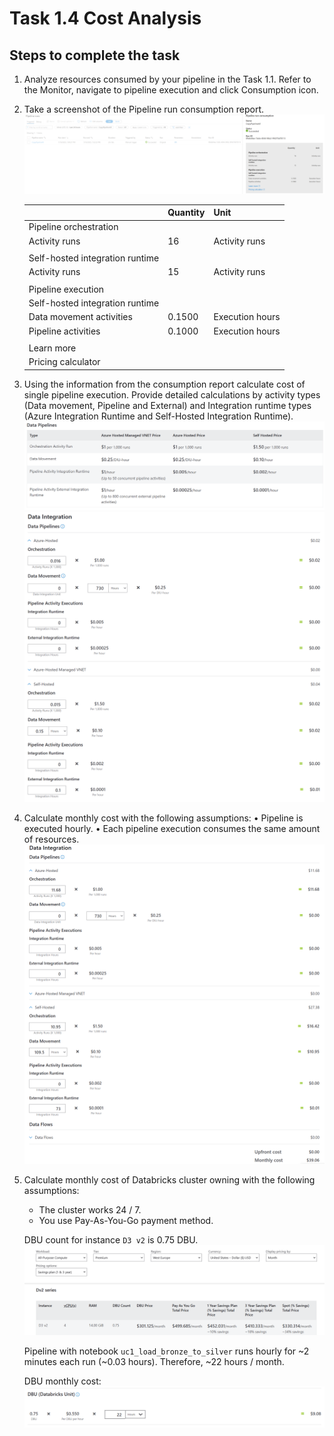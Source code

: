 # Task 1.4 Cost Analysis

## Steps to complete the task

1. Analyze resources consumed by your pipeline in the Task 1.1. Refer to the Monitor, navigate to pipeline
   execution and click Consumption icon.
2. Take a screenshot of the Pipeline run consumption report.
   ![](./screenshots/copy-pipeline-consumption.png)

   <table role="table" class="p-datatable-table ng-star-inserted" id="pr_id_14-table"><!----><thead class="p-datatable-thead"><tr _ngcontent-ng-c1635484556="" class="ng-star-inserted"><th _ngcontent-ng-c1635484556="" tabindex="0" class="textColumn ng-star-inserted" aria-label=""><div _ngcontent-ng-c1635484556="" title=""></div></th><th _ngcontent-ng-c1635484556="" tabindex="0" class="textColumn ng-star-inserted" aria-label="Quantity"><div _ngcontent-ng-c1635484556="" title="Quantity">Quantity</div></th><th _ngcontent-ng-c1635484556="" tabindex="0" class="textColumn ng-star-inserted" aria-label="Unit"><div _ngcontent-ng-c1635484556="" title="Unit">Unit</div></th><!----></tr><!----></thead><!----><tbody class="p-element p-datatable-tbody"><!----><tr _ngcontent-ng-c1635484556="" class="p-element p-selectable-row ng-star-inserted" tabindex="0"><td _ngcontent-ng-c1635484556="" class="ng-star-inserted"><div _ngcontent-ng-c1635484556="" tabindex="0" role="none" class="headerCell ng-star-inserted" aria-label="Pipeline orchestration"><div _ngcontent-ng-c1635484556="">Pipeline orchestration</div><!----></div><!----><!----><!----><!----><!----><!----><!----></td><td _ngcontent-ng-c1635484556="" class="valueCell ng-star-inserted"><!----><!----><!----><!----></td><td _ngcontent-ng-c1635484556="" class="valueCell ng-star-inserted"><!----><!----><!----><!----></td><!----></tr><!----><!----><!----><!----><!----><!----><tr _ngcontent-ng-c1635484556="" class="p-element p-selectable-row ng-star-inserted" tabindex="0"><td _ngcontent-ng-c1635484556="" class="ng-star-inserted"><!----><!----><div _ngcontent-ng-c1635484556="" tabindex="0" role="none" class="keyCell ng-star-inserted" aria-label="Activity runs"> Activity runs </div><!----><!----><!----><!----><!----></td><td _ngcontent-ng-c1635484556="" class="valueCell ng-star-inserted"><div _ngcontent-ng-c1635484556="" tabindex="0" role="none" aria-label="16" class="ng-star-inserted"> 16 </div><!----><!----><!----><!----></td><td _ngcontent-ng-c1635484556="" class="valueCell ng-star-inserted"><div _ngcontent-ng-c1635484556="" tabindex="0" role="none" aria-label="Activity runs" class="ng-star-inserted"> Activity runs </div><!----><!----><!----><!----></td><!----></tr><!----><!----><!----><!----><!----><!----><tr _ngcontent-ng-c1635484556="" class="p-element p-selectable-row ng-star-inserted" tabindex="0"><td _ngcontent-ng-c1635484556="" class="ng-star-inserted"><!----><!----><!----><!----><!----><!----><!----></td><td _ngcontent-ng-c1635484556="" class="valueCell ng-star-inserted"><!----><!----><!----><!----></td><td _ngcontent-ng-c1635484556="" class="valueCell ng-star-inserted"><!----><!----><!----><!----></td><!----></tr><!----><!----><!----><!----><!----><!----><tr _ngcontent-ng-c1635484556="" class="p-element p-selectable-row ng-star-inserted" tabindex="0"><td _ngcontent-ng-c1635484556="" class="ng-star-inserted"><!----><div _ngcontent-ng-c1635484556="" tabindex="0" role="none" class="subHeaderCell ng-star-inserted" aria-label="Self-hosted integration runtime"> Self-hosted integration runtime </div><!----><!----><!----><!----><!----><!----></td><td _ngcontent-ng-c1635484556="" class="valueCell ng-star-inserted"><!----><!----><!----><!----></td><td _ngcontent-ng-c1635484556="" class="valueCell ng-star-inserted"><!----><!----><!----><!----></td><!----></tr><!----><!----><!----><!----><!----><!----><tr _ngcontent-ng-c1635484556="" class="p-element p-selectable-row ng-star-inserted" tabindex="0"><td _ngcontent-ng-c1635484556="" class="ng-star-inserted"><!----><!----><div _ngcontent-ng-c1635484556="" tabindex="0" role="none" class="keyCell ng-star-inserted" aria-label="Activity runs"> Activity runs </div><!----><!----><!----><!----><!----></td><td _ngcontent-ng-c1635484556="" class="valueCell ng-star-inserted"><div _ngcontent-ng-c1635484556="" tabindex="0" role="none" aria-label="15" class="ng-star-inserted"> 15 </div><!----><!----><!----><!----></td><td _ngcontent-ng-c1635484556="" class="valueCell ng-star-inserted"><div _ngcontent-ng-c1635484556="" tabindex="0" role="none" aria-label="Activity runs" class="ng-star-inserted"> Activity runs </div><!----><!----><!----><!----></td><!----></tr><!----><!----><!----><!----><!----><!----><tr _ngcontent-ng-c1635484556="" class="p-element p-selectable-row ng-star-inserted" tabindex="0"><td _ngcontent-ng-c1635484556="" class="ng-star-inserted"><!----><!----><!----><!----><!----><!----><!----></td><td _ngcontent-ng-c1635484556="" class="valueCell ng-star-inserted"><!----><!----><!----><!----></td><td _ngcontent-ng-c1635484556="" class="valueCell ng-star-inserted"><!----><!----><!----><!----></td><!----></tr><!----><!----><!----><!----><!----><!----><tr _ngcontent-ng-c1635484556="" class="p-element p-selectable-row ng-star-inserted" tabindex="0"><td _ngcontent-ng-c1635484556="" class="ng-star-inserted"><div _ngcontent-ng-c1635484556="" tabindex="0" role="none" class="headerCell ng-star-inserted" aria-label="Pipeline execution"><div _ngcontent-ng-c1635484556="">Pipeline execution</div><!----></div><!----><!----><!----><!----><!----><!----><!----></td><td _ngcontent-ng-c1635484556="" class="valueCell ng-star-inserted"><!----><!----><!----><!----></td><td _ngcontent-ng-c1635484556="" class="valueCell ng-star-inserted"><!----><!----><!----><!----></td><!----></tr><!----><!----><!----><!----><!----><!----><tr _ngcontent-ng-c1635484556="" class="p-element p-selectable-row ng-star-inserted" tabindex="0"><td _ngcontent-ng-c1635484556="" class="ng-star-inserted"><!----><div _ngcontent-ng-c1635484556="" tabindex="0" role="none" class="subHeaderCell ng-star-inserted" aria-label="Self-hosted integration runtime"> Self-hosted integration runtime </div><!----><!----><!----><!----><!----><!----></td><td _ngcontent-ng-c1635484556="" class="valueCell ng-star-inserted"><!----><!----><!----><!----></td><td _ngcontent-ng-c1635484556="" class="valueCell ng-star-inserted"><!----><!----><!----><!----></td><!----></tr><!----><!----><!----><!----><!----><!----><tr _ngcontent-ng-c1635484556="" class="p-element p-selectable-row ng-star-inserted" tabindex="0"><td _ngcontent-ng-c1635484556="" class="ng-star-inserted"><!----><!----><div _ngcontent-ng-c1635484556="" tabindex="0" role="none" class="keyCell ng-star-inserted" aria-label="Data movement activities"> Data movement activities </div><!----><!----><!----><!----><!----></td><td _ngcontent-ng-c1635484556="" class="valueCell ng-star-inserted"><div _ngcontent-ng-c1635484556="" tabindex="0" role="none" aria-label="0.1500" class="ng-star-inserted"> 0.1500 </div><!----><!----><!----><!----></td><td _ngcontent-ng-c1635484556="" class="valueCell ng-star-inserted"><div _ngcontent-ng-c1635484556="" tabindex="0" role="none" aria-label="Execution hours" class="ng-star-inserted"> Execution hours </div><!----><!----><!----><!----></td><!----></tr><!----><!----><!----><!----><!----><!----><tr _ngcontent-ng-c1635484556="" class="p-element p-selectable-row ng-star-inserted" tabindex="0"><td _ngcontent-ng-c1635484556="" class="ng-star-inserted"><!----><!----><div _ngcontent-ng-c1635484556="" tabindex="0" role="none" class="keyCell ng-star-inserted" aria-label="Pipeline activities"> Pipeline activities </div><!----><!----><!----><!----><!----></td><td _ngcontent-ng-c1635484556="" class="valueCell ng-star-inserted"><div _ngcontent-ng-c1635484556="" tabindex="0" role="none" aria-label="0.1000" class="ng-star-inserted"> 0.1000 </div><!----><!----><!----><!----></td><td _ngcontent-ng-c1635484556="" class="valueCell ng-star-inserted"><div _ngcontent-ng-c1635484556="" tabindex="0" role="none" aria-label="Execution hours" class="ng-star-inserted"> Execution hours </div><!----><!----><!----><!----></td><!----></tr><!----><!----><!----><!----><!----><!----><tr _ngcontent-ng-c1635484556="" class="p-element p-selectable-row ng-star-inserted" tabindex="0"><td _ngcontent-ng-c1635484556="" class="ng-star-inserted"><!----><!----><!----><!----><!----><!----><!----></td><td _ngcontent-ng-c1635484556="" class="valueCell ng-star-inserted"><!----><!----><!----><!----></td><td _ngcontent-ng-c1635484556="" class="valueCell ng-star-inserted"><!----><!----><!----><!----></td><!----></tr><!----><!----><!----><!----><!----><!----><tr _ngcontent-ng-c1635484556="" class="p-element p-selectable-row ng-star-inserted" tabindex="0"><td _ngcontent-ng-c1635484556="" class="ng-star-inserted"><div _ngcontent-ng-c1635484556="" tabindex="0" role="none" class="headerCell ng-star-inserted"><div _ngcontent-ng-c1635484556=""></div><!----></div><!----><!----><!----><div _ngcontent-ng-c1635484556="" tabindex="0" role="none" class="button-content documentation-link ng-star-inserted" aria-label="Learn more"><div _ngcontent-ng-c1635484556="">Learn more</div><div _ngcontent-ng-c1635484556="" class="madrid-icon icon-redirect icon-size-12 icon"></div></div><!----><!----><!----><!----></td><td _ngcontent-ng-c1635484556="" class="valueCell ng-star-inserted"><!----><!----><!----><!----></td><td _ngcontent-ng-c1635484556="" class="valueCell ng-star-inserted"><!----><!----><!----><!----></td><!----></tr><!----><!----><!----><!----><!----><!----><tr _ngcontent-ng-c1635484556="" class="p-element p-selectable-row ng-star-inserted" tabindex="0"><td _ngcontent-ng-c1635484556="" class="ng-star-inserted"><div _ngcontent-ng-c1635484556="" tabindex="0" role="none" class="headerCell ng-star-inserted"><div _ngcontent-ng-c1635484556=""></div><!----></div><!----><!----><!----><div _ngcontent-ng-c1635484556="" tabindex="0" role="none" class="button-content documentation-link ng-star-inserted" aria-label="Pricing calculator"><div _ngcontent-ng-c1635484556="">Pricing calculator</div><div _ngcontent-ng-c1635484556="" class="madrid-icon icon-redirect icon-size-12 icon"></div></div><!----><!----><!----><!----></td><td _ngcontent-ng-c1635484556="" class="valueCell ng-star-inserted"><!----><!----><!----><!----></td><td _ngcontent-ng-c1635484556="" class="valueCell ng-star-inserted"><!----><!----><!----><!----></td><!----></tr><!----><!----><!----><!----><!----><!----><!----><!----><!----><!----><!----><!----><!----></tbody><!----></table>

3. Using the information from the consumption report calculate cost of single pipeline execution. Provide
   detailed calculations by activity types (Data movement, Pipeline and External) and Integration runtime
   types (Azure Integration Runtime and Self-Hosted Integration Runtime).
   ![](./screenshots/azure-synapse-pricelist.png)
   ![](./screenshots/pipeline-run-cost.png)

4. Calculate monthly cost with the following assumptions:
   • Pipeline is executed hourly.
   • Each pipeline execution consumes the same amount of resources.
   ![](./screenshots/pipeline-month-cost.png)

5. Calculate monthly cost of Databricks cluster owning with the following assumptions:
  
   - The cluster works 24 / 7.
   - You use Pay-As-You-Go payment method.
   
   DBU count for instance `D3 v2` is 0.75 DBU.
   ![](./screenshots/dv2-series-pricing.png)

   Pipeline with notebook `uc1_load_bronze_to_silver` runs hourly for ~2 minutes each run (~0.03 hours). 
   Therefore, ~22 hours / month.

   DBU monthly cost:
   ![](./screenshots/dbu-monthly.png)
